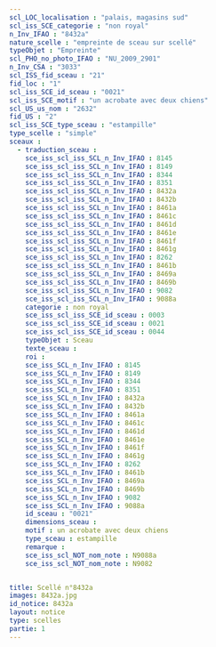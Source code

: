 ```yaml
---
scl_LOC_localisation : "palais, magasins sud"
scl_iss_SCE_categorie : "non royal"
n_Inv_IFAO : "8432a"
nature_scelle : "empreinte de sceau sur scellé"
typeObjet : "Empreinte"
scl_PHO_no_photo_IFAO : "NU_2009_2901"
n_Inv_CSA : "3033"
scl_ISS_fid_sceau : "21"
fid_loc : "1"
scl_iss_SCE_id_sceau : "0021"
scl_iss_SCE_motif : "un acrobate avec deux chiens"
scl_US_us_nom : "2632"
fid_US : "2"
scl_iss_SCE_type_sceau : "estampille"
type_scelle : "simple"
sceaux :
  - traduction_sceau : 
    sce_iss_scl_iss_SCL_n_Inv_IFAO : 8145
    sce_iss_scl_iss_SCL_n_Inv_IFAO : 8149
    sce_iss_scl_iss_SCL_n_Inv_IFAO : 8344
    sce_iss_scl_iss_SCL_n_Inv_IFAO : 8351
    sce_iss_scl_iss_SCL_n_Inv_IFAO : 8432a
    sce_iss_scl_iss_SCL_n_Inv_IFAO : 8432b
    sce_iss_scl_iss_SCL_n_Inv_IFAO : 8461a
    sce_iss_scl_iss_SCL_n_Inv_IFAO : 8461c
    sce_iss_scl_iss_SCL_n_Inv_IFAO : 8461d
    sce_iss_scl_iss_SCL_n_Inv_IFAO : 8461e
    sce_iss_scl_iss_SCL_n_Inv_IFAO : 8461f
    sce_iss_scl_iss_SCL_n_Inv_IFAO : 8461g
    sce_iss_scl_iss_SCL_n_Inv_IFAO : 8262
    sce_iss_scl_iss_SCL_n_Inv_IFAO : 8461b
    sce_iss_scl_iss_SCL_n_Inv_IFAO : 8469a
    sce_iss_scl_iss_SCL_n_Inv_IFAO : 8469b
    sce_iss_scl_iss_SCL_n_Inv_IFAO : 9082
    sce_iss_scl_iss_SCL_n_Inv_IFAO : 9088a
    categorie : non royal
    sce_iss_scl_iss_SCE_id_sceau : 0003
    sce_iss_scl_iss_SCE_id_sceau : 0021
    sce_iss_scl_iss_SCE_id_sceau : 0044
    typeObjet : Sceau
    texte_sceau : 
    roi : 
    sce_iss_SCL_n_Inv_IFAO : 8145
    sce_iss_SCL_n_Inv_IFAO : 8149
    sce_iss_SCL_n_Inv_IFAO : 8344
    sce_iss_SCL_n_Inv_IFAO : 8351
    sce_iss_SCL_n_Inv_IFAO : 8432a
    sce_iss_SCL_n_Inv_IFAO : 8432b
    sce_iss_SCL_n_Inv_IFAO : 8461a
    sce_iss_SCL_n_Inv_IFAO : 8461c
    sce_iss_SCL_n_Inv_IFAO : 8461d
    sce_iss_SCL_n_Inv_IFAO : 8461e
    sce_iss_SCL_n_Inv_IFAO : 8461f
    sce_iss_SCL_n_Inv_IFAO : 8461g
    sce_iss_SCL_n_Inv_IFAO : 8262
    sce_iss_SCL_n_Inv_IFAO : 8461b
    sce_iss_SCL_n_Inv_IFAO : 8469a
    sce_iss_SCL_n_Inv_IFAO : 8469b
    sce_iss_SCL_n_Inv_IFAO : 9082
    sce_iss_SCL_n_Inv_IFAO : 9088a
    id_sceau : "0021"
    dimensions_sceau : 
    motif : un acrobate avec deux chiens
    type_sceau : estampille
    remarque : 
    sce_iss_scl_NOT_nom_note : N9088a
    sce_iss_scl_NOT_nom_note : N9082


title: Scellé n°8432a
images: 8432a.jpg
id_notice: 8432a
layout: notice
type: scelles
partie: 1
---
```

